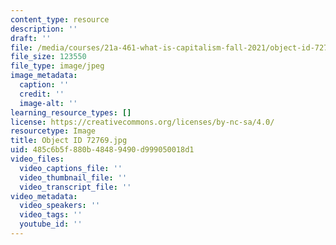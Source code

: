 ```yaml
---
content_type: resource
description: ''
draft: ''
file: /media/courses/21a-461-what-is-capitalism-fall-2021/object-id-72769.jpg
file_size: 123550
file_type: image/jpeg
image_metadata:
  caption: ''
  credit: ''
  image-alt: ''
learning_resource_types: []
license: https://creativecommons.org/licenses/by-nc-sa/4.0/
resourcetype: Image
title: Object ID 72769.jpg
uid: 485c6b5f-880b-4848-9490-d999050018d1
video_files:
  video_captions_file: ''
  video_thumbnail_file: ''
  video_transcript_file: ''
video_metadata:
  video_speakers: ''
  video_tags: ''
  youtube_id: ''
---
```

